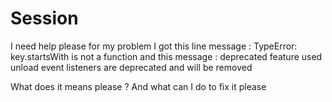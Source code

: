 # Session
I need help please for my problem
I got this line message : TypeError: key.startsWith is not a function
and this message : deprecated feature used unload event listeners are deprecated and will be removed

What does it means please ? And what can I do to fix it please
